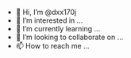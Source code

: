 - 👋 Hi, I’m @dxx170j
- 👀 I’m interested in ...
- 🌱 I’m currently learning ...
- 💞️ I’m looking to collaborate on ...
- 📫 How to reach me ...

<!---
dxx170j/dxx170j is a ✨ special ✨ repository because its `README.md` (this file) appears on your GitHub profile.
You can click the Preview link to take a look at your changes.
--->
